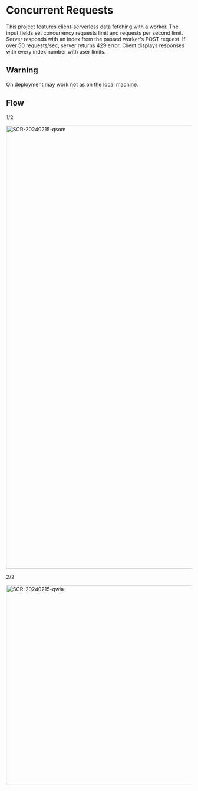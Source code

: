 # Concurrent Requests

This project features client-serverless data fetching with a worker. The input fields set concurrency requests limit and requests per second limit. Server responds with an index from the passed worker's POST request. If over 50 requests/sec, server returns 429 error. Client displays responses with every index number with user limits.

## Warning

On deployment may work not as on the local machine.

## Flow

1/2

<img width="1203" alt="SCR-20240215-qsom" src="https://github.com/uigywnkiub/concurrent-requests/assets/29861553/064ade4a-70d5-4151-9b55-aa6f3e7a83c2">

2/2

<img width="542" alt="SCR-20240215-qwia" src="https://github.com/uigywnkiub/concurrent-requests/assets/29861553/c3017f00-8866-4dfe-b2d4-f1f458b0cf8a">
